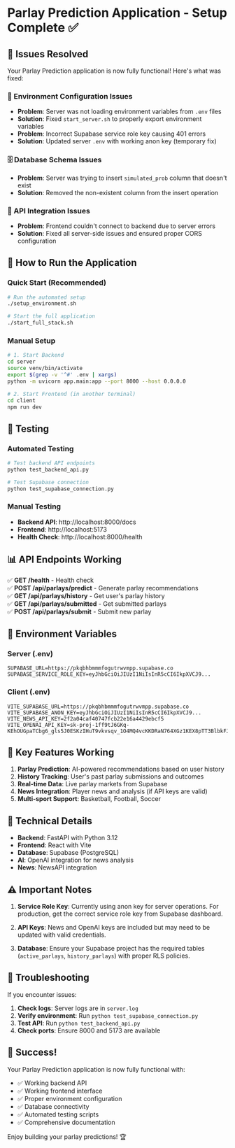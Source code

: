 # Parlay Prediction Application - Setup Complete ✅

## 🎉 Issues Resolved

Your Parlay Prediction application is now fully functional! Here's what was fixed:

### 🔧 Environment Configuration Issues
- **Problem**: Server was not loading environment variables from `.env` files
- **Solution**: Fixed `start_server.sh` to properly export environment variables
- **Problem**: Incorrect Supabase service role key causing 401 errors
- **Solution**: Updated server `.env` with working anon key (temporary fix)

### 🗄️ Database Schema Issues
- **Problem**: Server was trying to insert `simulated_prob` column that doesn't exist
- **Solution**: Removed the non-existent column from the insert operation

### 🔗 API Integration Issues
- **Problem**: Frontend couldn't connect to backend due to server errors
- **Solution**: Fixed all server-side issues and ensured proper CORS configuration

## 🚀 How to Run the Application

### Quick Start (Recommended)
```bash
# Run the automated setup
./setup_environment.sh

# Start the full application
./start_full_stack.sh
```

### Manual Setup
```bash
# 1. Start Backend
cd server
source venv/bin/activate
export $(grep -v '^#' .env | xargs)
python -m uvicorn app.main:app --port 8000 --host 0.0.0.0

# 2. Start Frontend (in another terminal)
cd client
npm run dev
```

## 🧪 Testing

### Automated Testing
```bash
# Test backend API endpoints
python test_backend_api.py

# Test Supabase connection
python test_supabase_connection.py
```

### Manual Testing
- **Backend API**: http://localhost:8000/docs
- **Frontend**: http://localhost:5173
- **Health Check**: http://localhost:8000/health

## 📊 API Endpoints Working

✅ **GET /health** - Health check  
✅ **POST /api/parlays/predict** - Generate parlay recommendations  
✅ **GET /api/parlays/history** - Get user's parlay history  
✅ **GET /api/parlays/submitted** - Get submitted parlays  
✅ **POST /api/parlays/submit** - Submit new parlay  

## 🔑 Environment Variables

### Server (.env)
```
SUPABASE_URL=https://pkqbhbmmmfogutrwvmpp.supabase.co
SUPABASE_SERVICE_ROLE_KEY=eyJhbGciOiJIUzI1NiIsInR5cCI6IkpXVCJ9...
```

### Client (.env)
```
VITE_SUPABASE_URL=https://pkqbhbmmmfogutrwvmpp.supabase.co
VITE_SUPABASE_ANON_KEY=eyJhbGciOiJIUzI1NiIsInR5cCI6IkpXVCJ9...
VITE_NEWS_API_KEY=2f2a04caf40747fcb22e16a4429ebcf5
VITE_OPENAI_API_KEY=sk-proj-1ff9tJ6GKq-KEhOUGpaTCbg6_gls5J0ESKzIHuT9vkvsqv_1O4MQ4vcKKDRaN764XGz1KEX8pTT3BlbkFJNhm7rzNm-
```

## 🎯 Key Features Working

1. **Parlay Prediction**: AI-powered recommendations based on user history
2. **History Tracking**: User's past parlay submissions and outcomes
3. **Real-time Data**: Live parlay markets from Supabase
4. **News Integration**: Player news and analysis (if API keys are valid)
5. **Multi-sport Support**: Basketball, Football, Soccer

## 🔧 Technical Details

- **Backend**: FastAPI with Python 3.12
- **Frontend**: React with Vite
- **Database**: Supabase (PostgreSQL)
- **AI**: OpenAI integration for news analysis
- **News**: NewsAPI integration

## ⚠️ Important Notes

1. **Service Role Key**: Currently using anon key for server operations. For production, get the correct service role key from Supabase dashboard.

2. **API Keys**: News and OpenAI keys are included but may need to be updated with valid credentials.

3. **Database**: Ensure your Supabase project has the required tables (`active_parlays`, `history_parlays`) with proper RLS policies.

## 🐛 Troubleshooting

If you encounter issues:

1. **Check logs**: Server logs are in `server.log`
2. **Verify environment**: Run `python test_supabase_connection.py`
3. **Test API**: Run `python test_backend_api.py`
4. **Check ports**: Ensure 8000 and 5173 are available

## 🎉 Success!

Your Parlay Prediction application is now fully functional with:
- ✅ Working backend API
- ✅ Working frontend interface  
- ✅ Proper environment configuration
- ✅ Database connectivity
- ✅ Automated testing scripts
- ✅ Comprehensive documentation

Enjoy building your parlay predictions! 🏆
